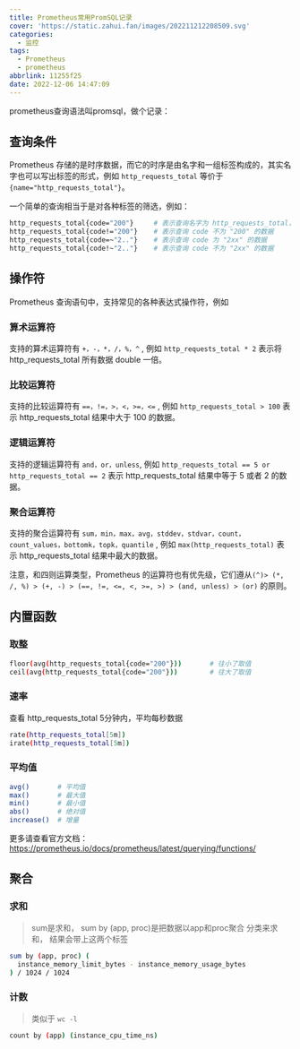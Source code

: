 ```yaml
---
title: Prometheus常用PromSQL记录
cover: 'https://static.zahui.fan/images/202211212208509.svg'
categories:
  - 监控
tags:
  - Prometheus
  - prometheus
abbrlink: 11255f25
date: 2022-12-06 14:47:09
---
```


prometheus查询语法叫promsql，做个记录：

## 查询条件

Prometheus 存储的是时序数据，而它的时序是由名字和一组标签构成的，其实名字也可以写出标签的形式，例如 `http_requests_total` 等价于 `{name="http_requests_total"}`。

一个简单的查询相当于是对各种标签的筛选，例如：

```bash
http_requests_total{code="200"}     # 表示查询名字为 http_requests_total，code 为 "200" 的数据
http_requests_total{code!="200"}    # 表示查询 code 不为 "200" 的数据
http_requests_total{code=~"2.."}    # 表示查询 code 为 "2xx" 的数据
http_requests_total{code!~"2.."}    # 表示查询 code 不为 "2xx" 的数据
```

## 操作符

Prometheus 查询语句中，支持常见的各种表达式操作符，例如

### 算术运算符

支持的算术运算符有 `+，-，*，/，%，^` , 例如 `http_requests_total * 2` 表示将 http_requests_total 所有数据 double 一倍。

### 比较运算符

支持的比较运算符有 `==，!=，>，<，>=，<=` , 例如 `http_requests_total > 100` 表示 http_requests_total 结果中大于 100 的数据。

### 逻辑运算符

支持的逻辑运算符有 `and，or，unless`, 例如 `http_requests_total == 5 or http_requests_total == 2` 表示 http_requests_total 结果中等于 5 或者 2 的数据。

### 聚合运算符

支持的聚合运算符有 `sum，min，max，avg，stddev，stdvar，count，count_values，bottomk，topk，quantile` , 例如 `max(http_requests_total)` 表示 http_requests_total 结果中最大的数据。

注意，和四则运算类型，Prometheus 的运算符也有优先级，它们遵从`(^)> (*, /, %) > (+, -) > (==, !=, <=, <, >=, >) > (and, unless) > (or)` 的原则。

## 内置函数

### 取整

```bash
floor(avg(http_requests_total{code="200"}))       # 往小了取值
ceil(avg(http_requests_total{code="200"}))        # 往大了取值
```

### 速率

查看 http_requests_total 5分钟内，平均每秒数据

```bash
rate(http_requests_total[5m])
irate(http_requests_total[5m])
```

### 平均值

```bash
avg()       # 平均值
max()       # 最大值
min()       # 最小值
abs()       # 绝对值
increase()  # 增量
```

更多请查看官方文档：<https://prometheus.io/docs/prometheus/latest/querying/functions/>

## 聚合

### 求和

> sum是求和， sum by (app, proc)是把数据以app和proc聚合 分类来求和， 结果会带上这两个标签

```bash
sum by (app, proc) (
  instance_memory_limit_bytes - instance_memory_usage_bytes
) / 1024 / 1024
```

### 计数

> 类似于 `wc -l`

```bash
count by (app) (instance_cpu_time_ns)
```

